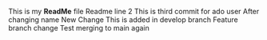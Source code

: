 This is my **ReadMe** file
Readme line 2
This is third commit for ado user
After changing name
New Change
This is added in develop branch
Feature branch change
Test merging to main again
